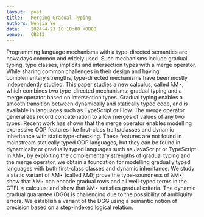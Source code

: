 ```yaml
--- 
layout:  post 
title:   Merging Gradual Typing
authors: Wenjia Ye
date:    2024-4-23 10:10:00 +0800
venue:   CB313
--- 
```


Programming language mechanisms with a type-directed semantics are nowadays common and widely
used. Such mechanisms include gradual typing, type classes, implicits and intersection types with a merge
operator. While sharing common challenges in their design and having complementary strengths, type-directed
mechanisms have been mostly independently studied.
This paper studies a new calculus, called λM⋆, which combines two type-directed mechanisms: gradual
typing and a merge operator based on intersection types. Gradual typing enables a smooth transition between
dynamically and statically typed code, and is available in languages such as TypeScript or Flow. The merge
operator generalizes record concatenation to allow merges of values of any two types. Recent work has
shown that the merge operator enables modelling expressive OOP features like first-class traits/classes and
dynamic inheritance with static type-checking. These features are not found in mainstream statically typed
OOP languages, but they can be found in dynamically or gradually typed languages such as JavaScript or
TypeScript. In λM⋆, by exploiting the complementary strengths of gradual typing and the merge operator,
we obtain a foundation for modelling gradually typed languages with both first-class classes and dynamic
inheritance. We study a static variant of λM⋆ (called λM); prove the type-soundness of λM⋆; show that λM⋆
can encode gradual rows and all well-typed terms in the GTFL≲ calculus; and show that λM⋆ satisfies gradual
criteria. The dynamic gradual guarantee (DGG) is challenging due to the possibility of ambiguity errors. We
establish a variant of the DGG using a semantic notion of precision based on a step-indexed logical relation.
